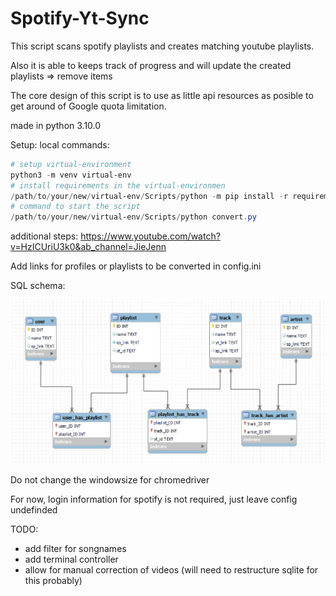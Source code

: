 # Spotify-Yt-Sync

This script scans spotify playlists and creates matching youtube playlists.

Also it is able to keeps track of progress and will update the created playlists => remove items

The core design of this script is to use as little api resources as posible to get around of Google quota limitation.

made in python 3.10.0

Setup:
local commands:
```powershell
# setup virtual-environment
python3 -m venv virtual-env
# install requirements in the virtual-environmen
/path/to/your/new/virtual-env/Scripts/python -m pip install -r requirements.txt
# command to start the script
/path/to/your/new/virtual-env/Scripts/python convert.py
```
additional steps:
https://www.youtube.com/watch?v=HzICUriU3k0&ab_channel=JieJenn

Add links for profiles or playlists to be converted in config.ini


SQL schema:

![Alt text](sql_schema.png?raw=true "SQL schema:")



Do not change the windowsize for chromedriver


For now, login information for spotify is not required, just leave config undefinded


TODO:
 - add filter for songnames
 - add terminal controller
 - allow for manual correction of videos (will need to restructure sqlite for this probably)
